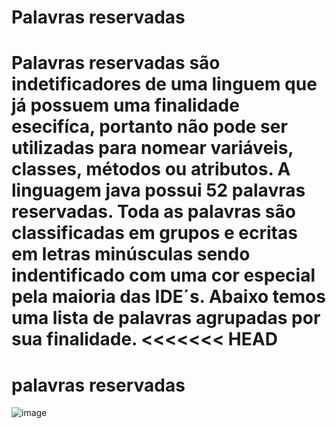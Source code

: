 # Palavras reservadas
Palavras reservadas são indetificadores de uma linguem que já possuem uma finalidade esecifíca, portanto não pode ser utilizadas
para nomear variáveis, classes, métodos ou atributos.
A linguagem java possui 52 palavras reservadas. Toda as palavras são classificadas  em grupos e ecritas em letras minúsculas
sendo indentificado com uma cor especial pela maioria das IDE´s. Abaixo temos uma lista de palavras agrupadas por sua finalidade.
<<<<<<< HEAD
=======
# palavras reservadas
![image](https://user-images.githubusercontent.com/115570591/197247678-2321c90c-1fa0-4fd9-87ae-985e009dbae9.png)

